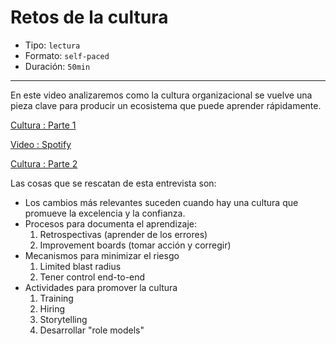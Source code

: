# Retos de la cultura

* Tipo: `lectura`
* Formato: `self-paced`
* Duración: `50min`

***

En este video analizaremos como la cultura organizacional se vuelve una
pieza clave para producir un ecosistema que puede aprender rápidamente.

[Cultura : Parte 1](https://www.useloom.com/share/90102cf63263435faa7f867c1e9c2d33)

[Video : Spotify](https://vimeo.com/94950270)

[Cultura : Parte 2](https://www.useloom.com/share/9829eb5e520a4ee69e2b915f2d388e30)

Las cosas que se rescatan de esta entrevista son:

* Los cambios más relevantes suceden cuando hay una cultura que promueve la
  excelencia y la confianza.
* Procesos para documenta el aprendizaje:
  1. Retrospectivas (aprender de los errores)
  2. Improvement boards (tomar acción y corregir)
* Mecanismos para minimizar el riesgo
  1. Limited blast radius
  2. Tener control end-to-end
* Actividades para promover la cultura
  1. Training
  2. Hiring
  3. Storytelling
  4. Desarrollar "role models"
